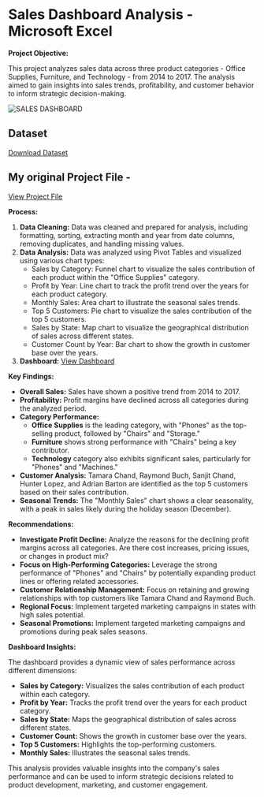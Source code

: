 # Sales Dashboard Analysis - Microsoft Excel

**Project Objective:**

This project analyzes sales data across three product categories - Office Supplies, Furniture, and Technology - from 2014 to 2017. The analysis aimed to gain insights into sales trends, profitability, and customer behavior to inform strategic decision-making.

![SALES DASHBOARD](https://github.com/user-attachments/assets/fa4b5bc2-d3c9-4d30-ab4c-e04914080831)


## Dataset 
<a href ="https://github.com/angelinanayak000/Excel---Sales-Dashboard-Data-Analysis/blob/main/salesdata.csv">Download Dataset<a/>


## My original Project File - 

<a href ="https://github.com/angelinanayak000/Excel---Sales-Dashboard-Data-Analysis/blob/main/salesdata%20-%20SOLUTION.xlsx">View Project File</a>

**Process:**

1. **Data Cleaning:** Data was cleaned and prepared for analysis, including formatting, sorting, extracting month and year from date columns, removing duplicates, and handling missing values.
2. **Data Analysis:** Data was analyzed using Pivot Tables and visualized using various chart types:
    *   Sales by Category: Funnel chart to visualize the sales contribution of each product within the "Office Supplies" category.
    *   Profit by Year: Line chart to track the profit trend over the years for each product category.
    *   Monthly Sales: Area chart to illustrate the seasonal sales trends.
    *   Top 5 Customers: Pie chart to visualize the sales contribution of the top 5 customers.
    *   Sales by State: Map chart to visualize the geographical distribution of sales across different states.
    *   Customer Count by Year: Bar chart to show the growth in customer base over the years.
3. **Dashboard:** <a href ="https://github.com/angelinanayak000/Excel---Sales-Dashboard-Data-Analysis/blob/main/SALES%20DASHBOARD.png">View Dashboard</a>

**Key Findings:**

*   **Overall Sales:** Sales have shown a positive trend from 2014 to 2017.
*   **Profitability:** Profit margins have declined across all categories during the analyzed period.
*   **Category Performance:** 
    *   **Office Supplies** is the leading category, with "Phones" as the top-selling product, followed by "Chairs" and "Storage."
    *   **Furniture** shows strong performance with "Chairs" being a key contributor.
    *   **Technology** category also exhibits significant sales, particularly for "Phones" and "Machines."
*   **Customer Analysis:** Tamara Chand, Raymond Buch, Sanjit Chand, Hunter Lopez, and Adrian Barton are identified as the top 5 customers based on their sales contribution.
*   **Seasonal Trends:** The "Monthly Sales" chart shows a clear seasonality, with a peak in sales likely during the holiday season (December).

**Recommendations:**

*   **Investigate Profit Decline:** Analyze the reasons for the declining profit margins across all categories. Are there cost increases, pricing issues, or changes in product mix?
*   **Focus on High-Performing Categories:** Leverage the strong performance of "Phones" and "Chairs" by potentially expanding product lines or offering related accessories.
*   **Customer Relationship Management:** Focus on retaining and growing relationships with top customers like Tamara Chand and Raymond Buch.
*   **Regional Focus:** Implement targeted marketing campaigns in states with high sales potential.
*   **Seasonal Promotions:** Implement targeted marketing campaigns and promotions during peak sales seasons.

**Dashboard Insights:**

The dashboard provides a dynamic view of sales performance across different dimensions:

*   **Sales by Category:** Visualizes the sales contribution of each product within each category.
*   **Profit by Year:** Tracks the profit trend over the years for each product category.
*   **Sales by State:** Maps the geographical distribution of sales across different states.
*   **Customer Count:** Shows the growth in customer base over the years.
*   **Top 5 Customers:** Highlights the top-performing customers.
*   **Monthly Sales:** Illustrates the seasonal sales trends.

This analysis provides valuable insights into the company's sales performance and can be used to inform strategic decisions related to product development, marketing, and customer engagement.

